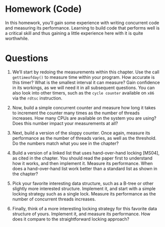 # Homework (Code)

In this homework, you’ll gain some experience with writing concurrent code and
measuring its performance. Learning to build code that performs well is a
critical skill and thus gaining a little experience here with it is quite
worthwhile.

# Questions

1.  We’ll start by redoing the measurements within this chapter. Use the call
    `gettimeofday()` to measure time within your program. How accurate is
    this timer? What is the smallest interval it can measure? Gain confidence
    in its workings, as we will need it in all subsequent questions. You can also
    look into other timers, such as the `cycle counter` available on `x86` via
    the `rdtsc` instruction.

2.  Now, build a simple concurrent counter and measure how long it takes to
    increment the counter many times as the number of threads increases. How
    many CPUs are available on the system you are using? Does this number
    impact your measurements at all?

3.  Next, build a version of the sloppy counter. Once again, measure its
    performance as the number of threads varies, as well as the threshold. Do
    the numbers match what you see in the chapter?

4.  Build a version of a linked list that uses hand-over-hand locking [MS04], as
    cited in the chapter. You should read the paper first to understand how it
    works, and then implement it. Measure its performance. When does a
    hand-over-hand list work better than a standard list as shown in the chapter?

5.  Pick your favorite interesting data structure, such as a B-tree or other
    slightly more interested structure. Implement it, and start with a simple
    locking strategy such as a single lock. Measure its performance as the
    number of concurrent threads increases.

6.  Finally, think of a more interesting locking strategy for this favorite data
    structure of yours. Implement it, and measure its performance. How does it
    compare to the straightforward locking approach?
